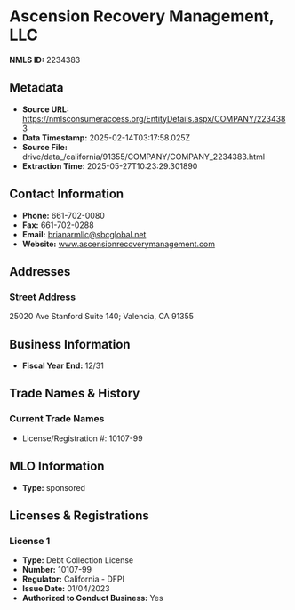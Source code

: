 # Ascension Recovery Management, LLC

**NMLS ID:** 2234383

## Metadata
- **Source URL:** https://nmlsconsumeraccess.org/EntityDetails.aspx/COMPANY/2234383
- **Data Timestamp:** 2025-02-14T03:17:58.025Z
- **Source File:** drive/data_/california/91355/COMPANY/COMPANY_2234383.html
- **Extraction Time:** 2025-05-27T10:23:29.301890

## Contact Information
- **Phone:** 661-702-0080
- **Fax:** 661-702-0288
- **Email:** brianarmllc@sbcglobal.net
- **Website:** www.ascensionrecoverymanagement.com

## Addresses
### Street Address
25020 Ave Stanford Suite 140; Valencia, CA 91355

## Business Information
- **Fiscal Year End:** 12/31

## Trade Names & History
### Current Trade Names
- License/Registration #: 10107-99

## MLO Information
- **Type:** sponsored

## Licenses & Registrations

### License 1
- **Type:** Debt Collection License
- **Number:** 10107-99
- **Regulator:** California - DFPI
- **Issue Date:** 01/04/2023
- **Authorized to Conduct Business:** Yes
